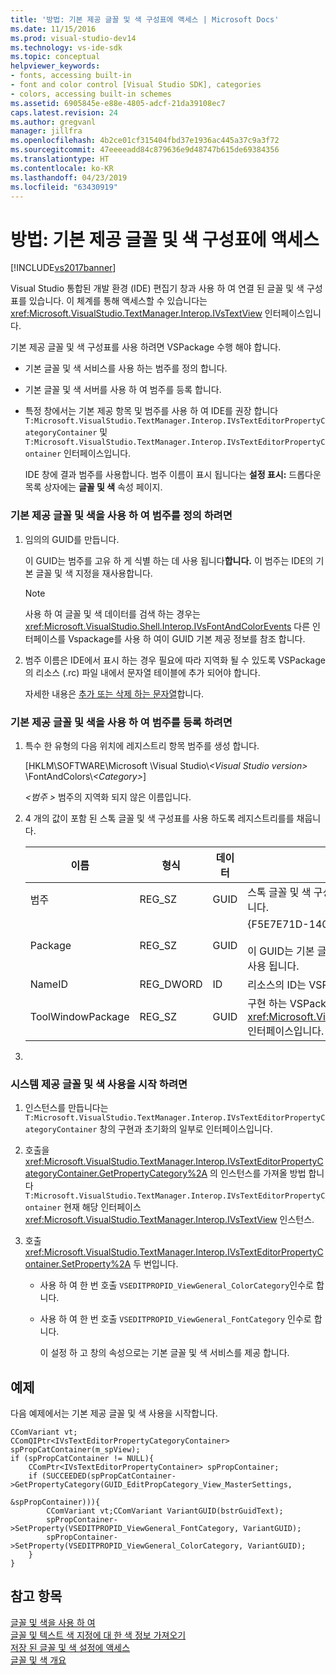 ```yaml
---
title: '방법: 기본 제공 글꼴 및 색 구성표에 액세스 | Microsoft Docs'
ms.date: 11/15/2016
ms.prod: visual-studio-dev14
ms.technology: vs-ide-sdk
ms.topic: conceptual
helpviewer_keywords:
- fonts, accessing built-in
- font and color control [Visual Studio SDK], categories
- colors, accessing built-in schemes
ms.assetid: 6905845e-e88e-4805-adcf-21da39108ec7
caps.latest.revision: 24
ms.author: gregvanl
manager: jillfra
ms.openlocfilehash: 4b2ce01cf315404fbd37e1936ac445a37c9a3f72
ms.sourcegitcommit: 47eeeeadd84c879636e9d48747b615de69384356
ms.translationtype: HT
ms.contentlocale: ko-KR
ms.lasthandoff: 04/23/2019
ms.locfileid: "63430919"
---
```

# <a name="how-to-access-the-built-in-fonts-and-color-scheme"></a>방법: 기본 제공 글꼴 및 색 구성표에 액세스
[!INCLUDE[vs2017banner](../includes/vs2017banner.md)]

Visual Studio 통합된 개발 환경 (IDE) 편집기 창과 사용 하 여 연결 된 글꼴 및 색 구성표를 있습니다. 이 체계를 통해 액세스할 수 있습니다는 <xref:Microsoft.VisualStudio.TextManager.Interop.IVsTextView> 인터페이스입니다.  
  
 기본 제공 글꼴 및 색 구성표를 사용 하려면 VSPackage 수행 해야 합니다.  
  
- 기본 글꼴 및 색 서비스를 사용 하는 범주를 정의 합니다.  
  
- 기본 글꼴 및 색 서버를 사용 하 여 범주를 등록 합니다.  
  
- 특정 창에서는 기본 제공 항목 및 범주를 사용 하 여 IDE를 권장 합니다 `T:Microsoft.VisualStudio.TextManager.Interop.IVsTextEditorPropertyCategoryContainer` 및 `T:Microsoft.VisualStudio.TextManager.Interop.IVsTextEditorPropertyContainer` 인터페이스입니다.  
  
  IDE 창에 결과 범주를 사용합니다. 범주 이름이 표시 됩니다는 **설정 표시:** 드롭다운 목록 상자에는 **글꼴 및 색** 속성 페이지.  
  
### <a name="to-define-a-category-using-built-in-fonts-and-colors"></a>기본 제공 글꼴 및 색을 사용 하 여 범주를 정의 하려면  
  
1. 임의의 GUID를 만듭니다.  
  
    이 GUID는 범주를 고유 하 게 식별 하는 데 사용 됩니다<strong>합니다.</strong> 이 범주는 IDE의 기본 글꼴 및 색 지정을 재사용합니다.  
  
   > [!NOTE]
   > 사용 하 여 글꼴 및 색 데이터를 검색 하는 경우는 <xref:Microsoft.VisualStudio.Shell.Interop.IVsFontAndColorEvents> 다른 인터페이스를 Vspackage를 사용 하 여이 GUID 기본 제공 정보를 참조 합니다.  
  
2. 범주 이름은 IDE에서 표시 하는 경우 필요에 따라 지역화 될 수 있도록 VSPackage의 리소스 (.rc) 파일 내에서 문자열 테이블에 추가 되어야 합니다.  
  
    자세한 내용은 [추가 또는 삭제 하는 문자열](http://msdn.microsoft.com/library/077077b4-0f4b-4633-92d6-60b321164cab)합니다.  
  
### <a name="to-register-a-category-using-built-in-fonts-and-colors"></a>기본 제공 글꼴 및 색을 사용 하 여 범주를 등록 하려면  
  
1. 특수 한 유형의 다음 위치에 레지스트리 항목 범주를 생성 합니다.  
  
     [HKLM\SOFTWARE\Microsoft \Visual Studio\\*\<Visual Studio version>* \FontAndColors\\*\<Category>*]  
  
     *\<범주 >* 범주의 지역화 되지 않은 이름입니다.  
  
2. 4 개의 값이 포함 된 스톡 글꼴 및 색 구성표를 사용 하도록 레지스트리를를 채웁니다.  
  
    |이름|형식|데이터|설명|  
    |----------|----------|----------|-----------------|  
    |범주|REG_SZ|GUID|스톡 글꼴 및 색 구성표를 포함 하는 범주를 식별 하는 임의의 GUID입니다.|  
    |Package|REG_SZ|GUID|{F5E7E71D-1401-11D1-883B-0000F87579D2}<br /><br /> 이 GUID는 기본 글꼴 및 색 구성을 사용 하는 모든 Vspackage에서 사용 됩니다.|  
    |NameID|REG_DWORD|ID|리소스의 ID는 VSPackage에서 지역화할 수 있는 범주 이름입니다.|  
    |ToolWindowPackage|REG_SZ|GUID|구현 하는 VSPackage의 GUID는 <xref:Microsoft.VisualStudio.TextManager.Interop.IVsTextView> 인터페이스입니다.|  
  
3. 
  
### <a name="to-initiate-the-use-of-system-provided-fonts-and-colors"></a>시스템 제공 글꼴 및 색 사용을 시작 하려면  
  
1. 인스턴스를 만듭니다는 `T:Microsoft.VisualStudio.TextManager.Interop.IVsTextEditorPropertyCategoryContainer` 창의 구현과 초기화의 일부로 인터페이스입니다.  
  
2. 호출을 <xref:Microsoft.VisualStudio.TextManager.Interop.IVsTextEditorPropertyCategoryContainer.GetPropertyCategory%2A> 의 인스턴스를 가져올 방법 합니다 `T:Microsoft.VisualStudio.TextManager.Interop.IVsTextEditorPropertyContainer` 현재 해당 인터페이스 <xref:Microsoft.VisualStudio.TextManager.Interop.IVsTextView> 인스턴스.  
  
3. 호출 <xref:Microsoft.VisualStudio.TextManager.Interop.IVsTextEditorPropertyContainer.SetProperty%2A> 두 번입니다.  
  
   - 사용 하 여 한 번 호출 `VSEDITPROPID_ViewGeneral_ColorCategory`인수로 합니다.  
  
   - 사용 하 여 한 번 호출 `VSEDITPROPID_ViewGeneral_FontCategory` 인수로 합니다.  
  
     이 설정 하 고 창의 속성으로는 기본 글꼴 및 색 서비스를 제공 합니다.  
  
## <a name="example"></a>예제  
 다음 예제에서는 기본 제공 글꼴 및 색 사용을 시작합니다.  
  
```  
CComVariant vt;  
CComQIPtr<IVsTextEditorPropertyCategoryContainer> spPropCatContainer(m_spView);  
if (spPropCatContainer != NULL){  
    CComPtr<IVsTextEditorPropertyContainer> spPropContainer;  
    if (SUCCEEDED(spPropCatContainer->GetPropertyCategory(GUID_EditPropCategory_View_MasterSettings,   
                                                          &spPropContainer))){  
        CComVariant vt;CComVariant VariantGUID(bstrGuidText);  
        spPropContainer->SetProperty(VSEDITPROPID_ViewGeneral_FontCategory, VariantGUID);  
        spPropContainer->SetProperty(VSEDITPROPID_ViewGeneral_ColorCategory, VariantGUID);  
    }  
}  
```  
  
## <a name="see-also"></a>참고 항목  
 [글꼴 및 색을 사용 하 여](../extensibility/using-fonts-and-colors.md)   
 [글꼴 및 텍스트 색 지정에 대 한 색 정보 가져오기](../extensibility/getting-font-and-color-information-for-text-colorization.md)   
 [저장 된 글꼴 및 색 설정에 액세스](../extensibility/accessing-stored-font-and-color-settings.md)   
 [글꼴 및 색 개요](../extensibility/font-and-color-overview.md)

